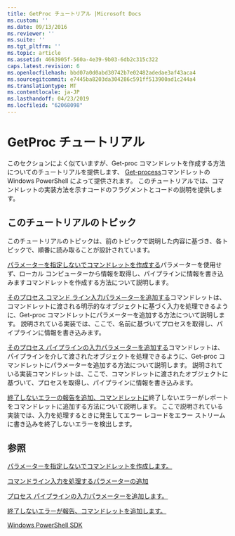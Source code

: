 ```yaml
---
title: GetProc チュートリアル |Microsoft Docs
ms.custom: ''
ms.date: 09/13/2016
ms.reviewer: ''
ms.suite: ''
ms.tgt_pltfrm: ''
ms.topic: article
ms.assetid: 4663905f-560a-4e39-9b03-6db2c315c322
caps.latest.revision: 6
ms.openlocfilehash: bbd07a0d0abd30742b7e02482adedae3af43aca4
ms.sourcegitcommit: e7445ba8203da304286c591ff513900ad1c244a4
ms.translationtype: MT
ms.contentlocale: ja-JP
ms.lasthandoff: 04/23/2019
ms.locfileid: "62068098"
---
```

# <a name="getproc-tutorial"></a>GetProc チュートリアル

このセクションによく似ていますが、Get-proc コマンドレットを作成する方法についてのチュートリアルを提供します、 [Get-process](/powershell/module/Microsoft.PowerShell.Management/Get-Process)コマンドレットの Windows PowerShell によって提供されます。 このチュートリアルでは、コマンドレットの実装方法を示すコードのフラグメントとコードの説明を提供します。

## <a name="topics-in-this-tutorial"></a>このチュートリアルのトピック

このチュートリアルのトピックは、前のトピックで説明した内容に基づき、各トピックで、順番に読み取ることが設計されています。

[パラメーターを指定しないでコマンドレットを作成する](./creating-a-cmdlet-without-parameters.md)パラメーターを使用せず、ローカル コンピューターから情報を取得し、パイプラインに情報を書き込みますコマンドレットを作成する方法について説明します。

[そのプロセス コマンド ライン入力パラメーターを追加する](./adding-parameters-that-process-command-line-input.md)コマンドレットは、コマンドレットに渡される明示的なオブジェクトに基づく入力を処理できるように、Get-proc コマンドレットにパラメーターを追加する方法について説明します。 説明されている実装では、ここで、名前に基づいてプロセスを取得し、パイプラインに情報を書き込みます。

[そのプロセス パイプラインの入力パラメーターを追加する](./adding-parameters-that-process-pipeline-input.md)コマンドレットは、パイプラインを介して渡されたオブジェクトを処理できるように、Get-proc コマンドレットにパラメーターを追加する方法について説明します。 説明されている実装コマンドレットは、ここで、コマンドレットに渡されたオブジェクトに基づいて、プロセスを取得し、パイプラインに情報を書き込みます。

[終了しないエラーの報告を追加、コマンドレットに](./adding-non-terminating-error-reporting-to-your-cmdlet.md)終了しないエラーがレポートをコマンドレットに追加する方法について説明します。 ここで説明されている実装では、入力を処理するときに発生してエラー レコードをエラー ストリームに書き込みを終了しないエラーを検出します。

## <a name="see-also"></a>参照

[パラメーターを指定しないでコマンドレットを作成します。](./creating-a-cmdlet-without-parameters.md)

[コマンドライン入力を処理するパラメーターの追加](./adding-parameters-that-process-command-line-input.md)

[プロセス パイプラインの入力パラメーターを追加します。](./adding-parameters-that-process-pipeline-input.md)

[終了しないエラーが報告、コマンドレットを追加します。](./adding-non-terminating-error-reporting-to-your-cmdlet.md)

[Windows PowerShell SDK](../windows-powershell-reference.md)
